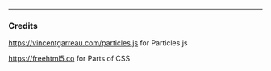 
---
### Credits
https://vincentgarreau.com/particles.js for Particles.js

https://freehtml5.co for Parts of CSS
